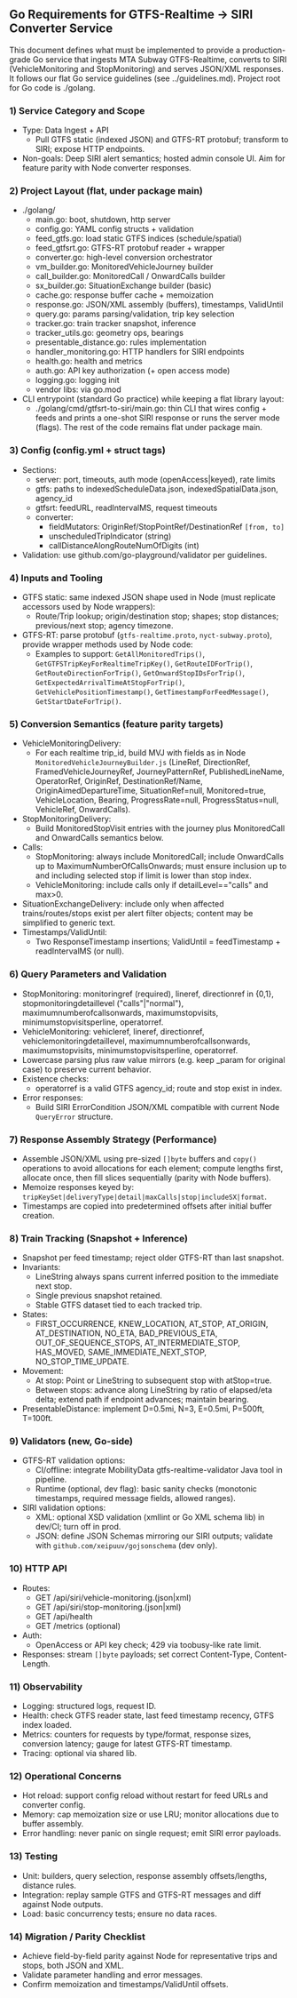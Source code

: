 ## Go Requirements for GTFS-Realtime → SIRI Converter Service

This document defines what must be implemented to provide a production-grade Go service that ingests MTA Subway GTFS-Realtime, converts to SIRI (VehicleMonitoring and StopMonitoring) and serves JSON/XML responses. It follows our flat Go service guidelines (see ../guidelines.md). Project root for Go code is ./golang.

### 1) Service Category and Scope
- Type: Data Ingest + API
  - Pull GTFS static (indexed JSON) and GTFS-RT protobuf; transform to SIRI; expose HTTP endpoints.
- Non-goals: Deep SIRI alert semantics; hosted admin console UI. Aim for feature parity with Node converter responses.

### 2) Project Layout (flat, under package main)
- ./golang/
  - main.go: boot, shutdown, http server
  - config.go: YAML config structs + validation
  - feed_gtfs.go: load static GTFS indices (schedule/spatial)
  - feed_gtfsrt.go: GTFS-RT protobuf reader + wrapper
  - converter.go: high-level conversion orchestrator
  - vm_builder.go: MonitoredVehicleJourney builder
  - call_builder.go: MonitoredCall / OnwardCalls builder
  - sx_builder.go: SituationExchange builder (basic)
  - cache.go: response buffer cache + memoization
  - response.go: JSON/XML assembly (buffers), timestamps, ValidUntil
  - query.go: params parsing/validation, trip key selection
  - tracker.go: train tracker snapshot, inference
  - tracker_utils.go: geometry ops, bearings
  - presentable_distance.go: rules implementation
  - handler_monitoring.go: HTTP handlers for SIRI endpoints
  - health.go: health and metrics
  - auth.go: API key authorization (+ open access mode)
  - logging.go: logging init
  - vendor libs: via go.mod
- CLI entrypoint (standard Go practice) while keeping a flat library layout:
  - ./golang/cmd/gtfsrt-to-siri/main.go: thin CLI that wires config + feeds and prints a one-shot SIRI response or runs the server mode (flags). The rest of the code remains flat under package main.

### 3) Config (config.yml + struct tags)
- Sections:
  - server: port, timeouts, auth mode (openAccess|keyed), rate limits
  - gtfs: paths to indexedScheduleData.json, indexedSpatialData.json, agency_id
  - gtfsrt: feedURL, readIntervalMS, request timeouts
  - converter:
    - fieldMutators: OriginRef/StopPointRef/DestinationRef `[from, to]`
    - unscheduledTripIndicator (string)
    - callDistanceAlongRouteNumOfDigits (int)
- Validation: use github.com/go-playground/validator per guidelines.

### 4) Inputs and Tooling
- GTFS static: same indexed JSON shape used in Node (must replicate accessors used by Node wrappers):
  - Route/Trip lookup; origin/destination stop; shapes; stop distances; previous/next stop; agency timezone.
- GTFS-RT: parse protobuf (`gtfs-realtime.proto`, `nyct-subway.proto`), provide wrapper methods used by Node code:
  - Examples to support: `GetAllMonitoredTrips()`, `GetGTFSTripKeyForRealtimeTripKey()`, `GetRouteIDForTrip()`, `GetRouteDirectionForTrip()`, `GetOnwardStopIDsForTrip()`, `GetExpectedArrivalTimeAtStopForTrip()`, `GetVehiclePositionTimestamp()`, `GetTimestampForFeedMessage()`, `GetStartDateForTrip()`.

### 5) Conversion Semantics (feature parity targets)
- VehicleMonitoringDelivery:
  - For each realtime trip_id, build MVJ with fields as in Node `MonitoredVehicleJourneyBuilder.js` (LineRef, DirectionRef, FramedVehicleJourneyRef, JourneyPatternRef, PublishedLineName, OperatorRef, OriginRef, DestinationRef/Name, OriginAimedDepartureTime, SituationRef=null, Monitored=true, VehicleLocation, Bearing, ProgressRate=null, ProgressStatus=null, VehicleRef, OnwardCalls).
- StopMonitoringDelivery:
  - Build MonitoredStopVisit entries with the journey plus MonitoredCall and OnwardCalls semantics below.
- Calls:
  - StopMonitoring: always include MonitoredCall; include OnwardCalls up to MaximumNumberOfCallsOnwards; must ensure inclusion up to and including selected stop if limit is lower than stop index.
  - VehicleMonitoring: include calls only if detailLevel=="calls" and max>0.
- SituationExchangeDelivery: include only when affected trains/routes/stops exist per alert filter objects; content may be simplified to generic text.
- Timestamps/ValidUntil:
  - Two ResponseTimestamp insertions; ValidUntil = feedTimestamp + readIntervalMS (or null).

### 6) Query Parameters and Validation
- StopMonitoring: monitoringref (required), lineref, directionref in {0,1}, stopmonitoringdetaillevel ("calls"|"normal"), maximumnumberofcallsonwards, maximumstopvisits, minimumstopvisitsperline, operatorref.
- VehicleMonitoring: vehicleref, lineref, directionref, vehiclemonitoringdetaillevel, maximumnumberofcallsonwards, maximumstopvisits, minimumstopvisitsperline, operatorref.
- Lowercase parsing plus raw value mirrors (e.g. keep _param for original case) to preserve current behavior.
- Existence checks:
  - operatorref is a valid GTFS agency_id; route and stop exist in index.
- Error responses:
  - Build SIRI ErrorCondition JSON/XML compatible with current Node `QueryError` structure.

### 7) Response Assembly Strategy (Performance)
- Assemble JSON/XML using pre-sized `[]byte` buffers and `copy()` operations to avoid allocations for each element; compute lengths first, allocate once, then fill slices sequentially (parity with Node buffers).
- Memoize responses keyed by: `tripKeySet|deliveryType|detail|maxCalls|stop|includeSX|format`.
- Timestamps are copied into predetermined offsets after initial buffer creation.

### 8) Train Tracking (Snapshot + Inference)
- Snapshot per feed timestamp; reject older GTFS-RT than last snapshot.
- Invariants:
  - LineString always spans current inferred position to the immediate next stop.
  - Single previous snapshot retained.
  - Stable GTFS dataset tied to each tracked trip.
- States:
  - FIRST_OCCURRENCE, KNEW_LOCATION, AT_STOP, AT_ORIGIN, AT_DESTINATION, NO_ETA, BAD_PREVIOUS_ETA, OUT_OF_SEQUENCE_STOPS, AT_INTERMEDIATE_STOP, HAS_MOVED, SAME_IMMEDIATE_NEXT_STOP, NO_STOP_TIME_UPDATE.
- Movement:
  - At stop: Point or LineString to subsequent stop with atStop=true.
  - Between stops: advance along LineString by ratio of elapsed/eta delta; extend path if endpoint advances; maintain bearing.
- PresentableDistance: implement D=0.5mi, N=3, E=0.5mi, P=500ft, T=100ft.

### 9) Validators (new, Go-side)
- GTFS-RT validation options:
  - CI/offline: integrate MobilityData gtfs-realtime-validator Java tool in pipeline.
  - Runtime (optional, dev flag): basic sanity checks (monotonic timestamps, required message fields, allowed ranges).
- SIRI validation options:
  - XML: optional XSD validation (xmllint or Go XML schema lib) in dev/CI; turn off in prod.
  - JSON: define JSON Schemas mirroring our SIRI outputs; validate with `github.com/xeipuuv/gojsonschema` (dev only).

### 10) HTTP API
- Routes:
  - GET /api/siri/vehicle-monitoring.(json|xml)
  - GET /api/siri/stop-monitoring.(json|xml)
  - GET /api/health
  - GET /metrics (optional)
- Auth:
  - OpenAccess or API key check; 429 via toobusy-like rate limit.
- Responses: stream `[]byte` payloads; set correct Content-Type, Content-Length.

### 11) Observability
- Logging: structured logs, request ID.
- Health: check GTFS reader state, last feed timestamp recency, GTFS index loaded.
- Metrics: counters for requests by type/format, response sizes, conversion latency; gauge for latest GTFS-RT timestamp.
- Tracing: optional via shared lib.

### 12) Operational Concerns
- Hot reload: support config reload without restart for feed URLs and converter config.
- Memory: cap memoization size or use LRU; monitor allocations due to buffer assembly.
- Error handling: never panic on single request; emit SIRI error payloads.

### 13) Testing
- Unit: builders, query selection, response assembly offsets/lengths, distance rules.
- Integration: replay sample GTFS and GTFS-RT messages and diff against Node outputs.
- Load: basic concurrency tests; ensure no data races.

### 14) Migration / Parity Checklist
- Achieve field-by-field parity against Node for representative trips and stops, both JSON and XML.
- Validate parameter handling and error messages.
- Confirm memoization and timestamps/ValidUntil offsets.


